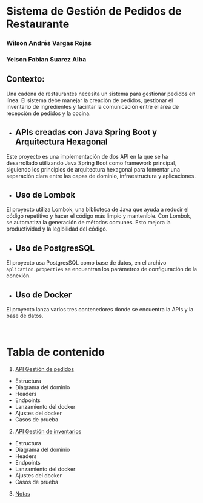 # Sistema de Gestión de Pedidos de Restaurante

### Wilson Andrés Vargas Rojas
### Yeison Fabian Suarez Alba

## Contexto:
Una cadena de restaurantes necesita un sistema para gestionar pedidos en línea.
El sistema debe manejar la creación de pedidos, gestionar el inventario de
ingredientes y facilitar la comunicación entre el área de recepción de pedidos y la
cocina.

- ## APIs creadas con Java Spring Boot y Arquitectura Hexagonal
Este proyecto es una implementación de dos API en la que se ha desarrollado utilizando Java Spring Boot como framework principal, siguiendo los principios de arquitectura hexagonal para fomentar una separación clara entre las capas de dominio, infraestructura y aplicaciones.

- ## Uso de Lombok
El proyecto utiliza Lombok, una biblioteca de Java que ayuda a reducir el código repetitivo y hacer el código más limpio y mantenible. Con Lombok, se automatiza la generación de métodos comunes. Esto mejora la productividad y la legibilidad del código.

- ## Uso de PostgresSQL
El proyecto usa PostgresSQL como base de datos, en el archivo ``` aplication.properties ``` se encuentran los parámetros de configuración de la conexión.

- ## Uso de Docker
El proyecto lanza varios tres contenedores donde se encuentra la APIs y la base de datos.

<br>
 
# Tabla de contenido

1. [API Gestión de pedidos](order)
  * Estructura
  * Diagrama del dominio
  * Headers
  * Endpoints
  * Lanzamiento del docker
  * Ajustes del docker
  * Casos de prueba
2. [API Gestión de inventarios](stock)
  * Estructura
  * Diagrama del dominio
  * Headers
  * Endpoints
  * Lanzamiento del docker
  * Ajustes del docker
  * Casos de prueba
3. [Notas](#notas)
